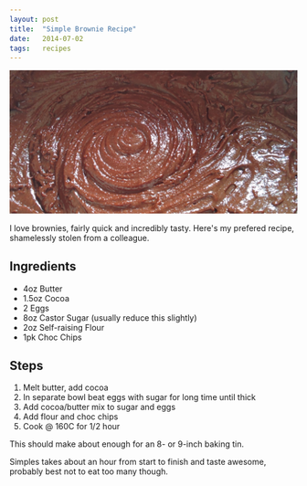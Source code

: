 ```yaml
---
layout: post
title:  "Simple Brownie Recipe"
date:   2014-07-02
tags:   recipes
---
```


![Brownie Mix!](/public/images/brownies.jpg "Brownie Mix")

I love brownies, fairly quick and incredibly tasty. Here's my prefered recipe, shamelessly stolen from a colleague.

## Ingredients
- 4oz Butter
- 1.5oz Cocoa
- 2 Eggs
- 8oz Castor Sugar (usually reduce this slightly)
- 2oz Self-raising Flour
- 1pk Choc Chips

## Steps 
1. Melt butter, add cocoa
2. In separate bowl beat eggs with sugar for long time until thick
3. Add cocoa/butter mix to sugar and eggs
4. Add flour and choc chips
5. Cook @ 160C for 1/2 hour

This should make about enough for an 8- or 9-inch baking tin.

Simples takes about an hour from start to finish and taste awesome, probably best not to eat too many though.